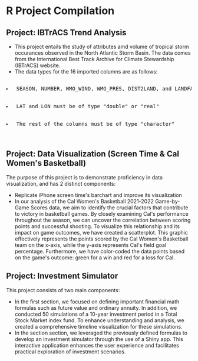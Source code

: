 # R Project Compilation

## Project: IBTrACS Trend Analysis
- This project entails the study of attributes amd volume of tropical storm occurances observed in the North Atlantic Storm Basin. The data comes from the International Best Track Archive for Climate Stewardship (IBTrACS) website.
- The data types for the 16 imported columns are as follows:
<pre>
        <li tabindex="0"> SEASON, NUMBER, WMO_WIND, WMO_PRES, DIST2LAND, and LANDFALL must be of type "integer" </li>
        <li tabindex="0"> LAT and LON must be of type "double" or "real" </li>
        <li tabindex="0"> The rest of the columns must be of type "character" </li>
                
</pre>

## Project: Data Visualization (Screen Time & Cal Women's Basketball)
The purpose of this project is to demonstrate proficiency in data visualization, and has 2 distinct components: 
- Replicate iPhone screen time's barchart and improve its visualization 
- In our analysis of the Cal Women's Basketball 2021-2022 Game-by-Game Scores data, we aim to identify the crucial factors that contribute to victory in basketball games. By closely examining Cal's performance throughout the season, we can uncover the correlation between scoring points and successful shooting. To visualize this relationship and its impact on game outcomes, we have created a scatterplot. This graphic effectively represents the points scored by the Cal Women's Basketball team on the x-axis, while the y-axis represents Cal's field goal percentage. Furthermore, we have color-coded the data points based on the game's outcome: green for a win and red for a loss for Cal.

## Project: Investment Simulator 
This project consists of two main components:
- In the first section, we focused on defining important financial math formulas such as future value and ordinary annuity. In addition, we conducted 50 simulations of a 10-year investment period in a Total Stock Market index fund. To enhance understanding and analysis, we created a comprehensive timeline visualization for these simulations.
- In the section section, we leveraged the previously defined formulas to develop an investment simulator through the use of a Shiny app. This interactive application enhances the user experience and facilitates practical exploration of investment scenarios.


